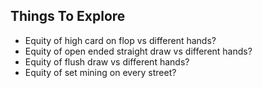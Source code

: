 ## Things To Explore
- Equity of high card on flop vs different hands?
- Equity of open ended straight draw vs different hands?
- Equity of flush draw vs different hands?
- Equity of set mining on every street?